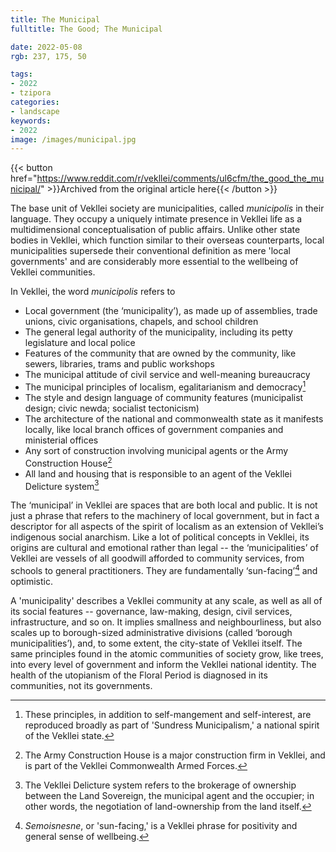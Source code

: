 ```yaml
---
title: The Municipal
fulltitle: The Good; The Municipal

date: 2022-05-08
rgb: 237, 175, 50

tags:
- 2022
- tzipora
categories:
- landscape
keywords:
- 2022
image: /images/municipal.jpg
---
```


{{< button href="https://www.reddit.com/r/vekllei/comments/ul6cfm/the_good_the_municipal/" >}}Archived from the original article here{{< /button >}}

The base unit of Vekllei society are municipalities, called *municipolis* in their language. They occupy a uniquely intimate presence in Vekllei life as a multidimensional conceptualisation of public affairs. Unlike other state bodies in Vekllei, which function similar to their overseas counterparts, local municipalities supersede their conventional definition as mere 'local governments' and are considerably more essential to the wellbeing of Vekllei communities.

In Vekllei, the word *municipolis* refers to

* Local government (the ‘municipality’), as made up of assemblies, trade unions, civic organisations, chapels, and school children
* The general legal authority of the municipality, including its petty legislature and local police
* Features of the community that are owned by the community, like sewers, libraries, trams and public workshops
* The municipal attitude of civil service and well-meaning bureaucracy 
* The municipal principles of localism, egalitarianism and democracy[^1]
* The style and design language of community features (municipalist design; civic newda; socialist tectonicism)
* The architecture of the national and commonwealth state as it manifests locally, like local branch offices of government companies and ministerial offices
* Any sort of construction involving municipal agents or the Army Construction House[^2]
* All land and housing that is responsible to an agent of the Vekllei Delicture system[^3]

The ‘municipal’ in Vekllei are spaces that are both local and public. It is not just a phrase that refers to the machinery of local government, but in fact a descriptor for all aspects of the spirit of localism as an extension of Vekllei’s indigenous social anarchism. Like a lot of political concepts in Vekllei, its origins are cultural and emotional rather than legal -- the ‘municipalities’ of Vekllei are vessels of all goodwill afforded to community services, from schools to general practitioners. They are fundamentally ‘sun-facing’[^4] and optimistic.

A 'municipality' describes a Vekllei community at any scale, as well as all of its social features -- governance, law-making, design, civil services, infrastructure, and so on. It implies smallness and neighbourliness, but also scales up to borough-sized administrative divisions (called ‘borough municipalities’), and, to some extent, the city-state of Vekllei itself. The same principles found in the atomic communities of society grow, like trees, into every level of government and inform the Vekllei national identity. The health of the utopianism of the Floral Period is diagnosed in its communities, not its governments.

[^1]: These principles, in addition to self-mangement and self-interest, are reproduced broadly as part of 'Sundress Municipalism,' a national spirit of the Vekllei state.
[^2]: The Army Construction House is a major construction firm in Vekllei, and is part of the Vekllei Commonwealth Armed Forces.
[^3]: The Vekllei Delicture system refers to the brokerage of ownership between the Land Sovereign, the municipal agent and the occupier; in other words, the negotiation of land-ownership from the land itself.
[^4]: *Semoisnesne*, or 'sun-facing,' is a Vekllei phrase for positivity and general sense of wellbeing.
